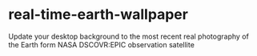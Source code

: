 # real-time-earth-wallpaper
Update your desktop background to the most recent real photography of the Earth form NASA DSCOVR:EPIC observation satellite
